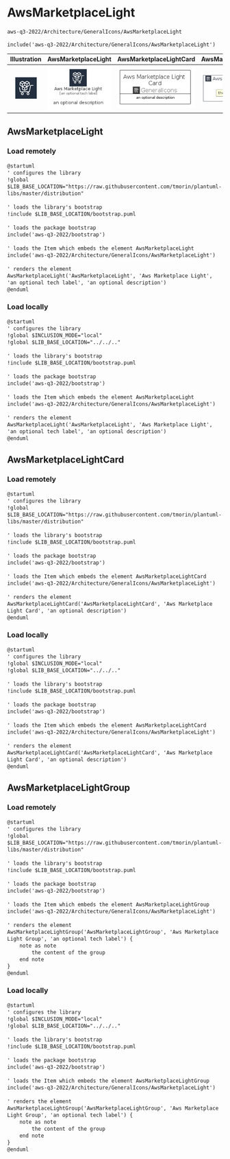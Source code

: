 # AwsMarketplaceLight


```text
aws-q3-2022/Architecture/GeneralIcons/AwsMarketplaceLight
```

```text
include('aws-q3-2022/Architecture/GeneralIcons/AwsMarketplaceLight')
```



| Illustration | AwsMarketplaceLight | AwsMarketplaceLightCard | AwsMarketplaceLightGroup |
| :---: | :---: | :---: | :---: |
| ![illustration for Illustration](../../../aws-q3-2022/Architecture/GeneralIcons/AwsMarketplaceLight.png) | ![illustration for AwsMarketplaceLight](../../../aws-q3-2022/Architecture/GeneralIcons/AwsMarketplaceLight.Local.png) | ![illustration for AwsMarketplaceLightCard](../../../aws-q3-2022/Architecture/GeneralIcons/AwsMarketplaceLightCard.Local.png) | ![illustration for AwsMarketplaceLightGroup](../../../aws-q3-2022/Architecture/GeneralIcons/AwsMarketplaceLightGroup.Local.png) |




## AwsMarketplaceLight

### Load remotely
```plantuml
@startuml
' configures the library
!global $LIB_BASE_LOCATION="https://raw.githubusercontent.com/tmorin/plantuml-libs/master/distribution"

' loads the library's bootstrap
!include $LIB_BASE_LOCATION/bootstrap.puml

' loads the package bootstrap
include('aws-q3-2022/bootstrap')

' loads the Item which embeds the element AwsMarketplaceLight
include('aws-q3-2022/Architecture/GeneralIcons/AwsMarketplaceLight')

' renders the element
AwsMarketplaceLight('AwsMarketplaceLight', 'Aws Marketplace Light', 'an optional tech label', 'an optional description')
@enduml
```

### Load locally
```plantuml
@startuml
' configures the library
!global $INCLUSION_MODE="local"
!global $LIB_BASE_LOCATION="../../.."

' loads the library's bootstrap
!include $LIB_BASE_LOCATION/bootstrap.puml

' loads the package bootstrap
include('aws-q3-2022/bootstrap')

' loads the Item which embeds the element AwsMarketplaceLight
include('aws-q3-2022/Architecture/GeneralIcons/AwsMarketplaceLight')

' renders the element
AwsMarketplaceLight('AwsMarketplaceLight', 'Aws Marketplace Light', 'an optional tech label', 'an optional description')
@enduml
```

## AwsMarketplaceLightCard

### Load remotely
```plantuml
@startuml
' configures the library
!global $LIB_BASE_LOCATION="https://raw.githubusercontent.com/tmorin/plantuml-libs/master/distribution"

' loads the library's bootstrap
!include $LIB_BASE_LOCATION/bootstrap.puml

' loads the package bootstrap
include('aws-q3-2022/bootstrap')

' loads the Item which embeds the element AwsMarketplaceLightCard
include('aws-q3-2022/Architecture/GeneralIcons/AwsMarketplaceLight')

' renders the element
AwsMarketplaceLightCard('AwsMarketplaceLightCard', 'Aws Marketplace Light Card', 'an optional description')
@enduml
```

### Load locally
```plantuml
@startuml
' configures the library
!global $INCLUSION_MODE="local"
!global $LIB_BASE_LOCATION="../../.."

' loads the library's bootstrap
!include $LIB_BASE_LOCATION/bootstrap.puml

' loads the package bootstrap
include('aws-q3-2022/bootstrap')

' loads the Item which embeds the element AwsMarketplaceLightCard
include('aws-q3-2022/Architecture/GeneralIcons/AwsMarketplaceLight')

' renders the element
AwsMarketplaceLightCard('AwsMarketplaceLightCard', 'Aws Marketplace Light Card', 'an optional description')
@enduml
```

## AwsMarketplaceLightGroup

### Load remotely
```plantuml
@startuml
' configures the library
!global $LIB_BASE_LOCATION="https://raw.githubusercontent.com/tmorin/plantuml-libs/master/distribution"

' loads the library's bootstrap
!include $LIB_BASE_LOCATION/bootstrap.puml

' loads the package bootstrap
include('aws-q3-2022/bootstrap')

' loads the Item which embeds the element AwsMarketplaceLightGroup
include('aws-q3-2022/Architecture/GeneralIcons/AwsMarketplaceLight')

' renders the element
AwsMarketplaceLightGroup('AwsMarketplaceLightGroup', 'Aws Marketplace Light Group', 'an optional tech label') {
    note as note
        the content of the group
    end note
}
@enduml
```

### Load locally
```plantuml
@startuml
' configures the library
!global $INCLUSION_MODE="local"
!global $LIB_BASE_LOCATION="../../.."

' loads the library's bootstrap
!include $LIB_BASE_LOCATION/bootstrap.puml

' loads the package bootstrap
include('aws-q3-2022/bootstrap')

' loads the Item which embeds the element AwsMarketplaceLightGroup
include('aws-q3-2022/Architecture/GeneralIcons/AwsMarketplaceLight')

' renders the element
AwsMarketplaceLightGroup('AwsMarketplaceLightGroup', 'Aws Marketplace Light Group', 'an optional tech label') {
    note as note
        the content of the group
    end note
}
@enduml
```

